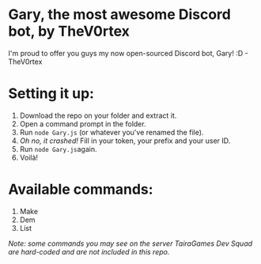 # Gary, the most awesome Discord bot, by TheV0rtex
I'm proud to offer you guys my now open-sourced Discord bot, Gary! :D - TheV0rtex

# Setting it up:
1. Download the repo on your folder and extract it.
2. Open a command prompt in the folder.
3. Run `node Gary.js` (or whatever you've renamed the file).
4. *Oh no, it crashed!* Fill in your token, your prefix and your user ID.
5. Run `node Gary.js`again.
6. Voilà!

# Available commands:
1. Make
2. Dem
3. List

*Note: some commands you may see on the server TairaGames Dev Squad are hard-coded and are not included in this repo.*
